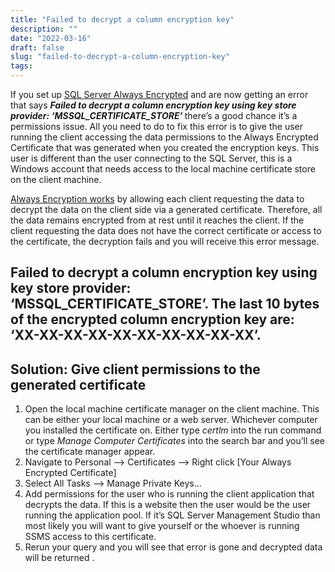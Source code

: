 ```yaml
---
title: "Failed to decrypt a column encryption key"
description: ""
date: "2022-03-16"
draft: false
slug: "failed-to-decrypt-a-column-encryption-key"
tags:
---
```


<!--kg-card-begin: html-->
<p>If you set up <a href="https://docs.microsoft.com/en-us/sql/relational-databases/security/encryption/always-encrypted-database-engine?view=sql-server-ver15" data-type="URL" data-id="https://docs.microsoft.com/en-us/sql/relational-databases/security/encryption/always-encrypted-database-engine?view=sql-server-ver15" target="_blank" rel="noreferrer noopener">SQL Server Always Encrypted</a> and are now getting an error that says  <em><strong>Failed to decrypt a column encryption key using key store provider: &#8216;MSSQL_CERTIFICATE_STORE&#8217; </strong> </em>there&#8217;s a good chance it&#8217;s a permissions issue. All you need to do to fix this error is to give the user running the client accessing the data permissions to the Always Encrypted Certificate that was generated when you created the encryption keys. This user is different than the user connecting to the SQL Server, this is a Windows account that needs access to the local machine certificate store on the client machine.</p>

<p><a href="https://clintmcmahon.com/set-up-column-level-encryption-always-encrypted/" data-type="post" data-id="787">Always Encryption works</a> by allowing each client requesting the data to decrypt the data on the client side via a generated certificate. Therefore, all the data remains encrypted from at rest until it reaches the client. If the client requesting the data does not have the correct certificate or access to the certificate, the decryption fails and you will receive this error message. </p>

<p></p>

<h2>Failed to decrypt a column encryption key using key store provider: &#8216;MSSQL_CERTIFICATE_STORE&#8217;. The last 10 bytes of the encrypted column encryption key are: &#8216;XX-XX-XX-XX-XX-XX-XX-XX-XX-XX&#8217;.</h2>

<p></p>

<p></p>

<h2>Solution: Give client permissions to the generated certificate</h2>

<ol><li>Open the local machine certificate manager on the client machine. This can be either your local machine or a web server. Whichever computer you installed the certificate on. Either type <em>certlm </em>into the run command or type <em>Manage Computer Certificates</em> into the search bar and you&#8217;ll see the certificate manager appear.</li><li>Navigate to Personal &#8211;&gt; Certificates &#8211;&gt; Right click [Your Always Encrypted Certificate]</li><li>Select All Tasks &#8211;&gt; Manage Private Keys&#8230;</li><li>Add permissions for the user who is running the client application that decrypts the data. If this is a website then the user would be the user running the application pool. If it&#8217;s SQL Server Management Studio than most likely you will want to give yourself or the whoever is running SSMS access to this certificate.</li><li>Rerun your query and you will see that error is gone and decrypted data will be returned .</li></ol>

<h2></h2>
<!--kg-card-end: html-->
